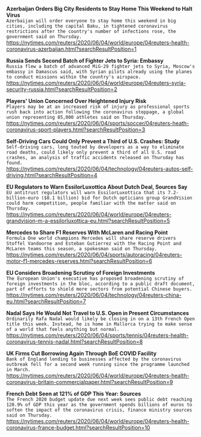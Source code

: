 **Azerbaijan Orders Big City Residents to Stay Home This Weekend to Halt Virus**\
`Azerbaijan will order everyone to stay home this weekend in big cities, including the capital Baku, in tightened coronavirus restrictions after the country's number of infections rose, the government said on Thursday.`\
https://nytimes.com/reuters/2020/06/04/world/europe/04reuters-health-coronavirus-azerbaijan.html?searchResultPosition=1

**Russia Sends Second Batch of Fighter Jets to Syria: Embassy**\
`Russia flew a batch of advanced MiG-29 fighter jets to Syria, Moscow's embassy in Damascus said, with Syrian pilots already using the planes to conduct missions within the country's airspace.`\
https://nytimes.com/reuters/2020/06/04/world/europe/04reuters-syria-security-russia.html?searchResultPosition=2

**Players' Union Concerned Over Heightened Injury Risk**\
`Players may be at an increased risk of injury as professional sports rush back into action following the coronavirus stoppage, a global union representing 85,000 athletes said on Thursday.`\
https://nytimes.com/reuters/2020/06/04/sports/soccer/04reuters-heath-coronavirus-sport-players.html?searchResultPosition=3

**Self-Driving Cars Could Only Prevent a Third of U.S. Crashes: Study**\
`Self-driving cars, long touted by developers as a way to eliminate road deaths, could likely only prevent a third of all U.S. road crashes, an analysis of traffic accidents released on Thursday has found.`\
https://nytimes.com/reuters/2020/06/04/technology/04reuters-autos-self-driving.html?searchResultPosition=4

**EU Regulators to Warn EssilorLuxottica About Dutch Deal, Sources Say**\
`EU antitrust regulators will warn EssilorLuxottica that its 7.2-billion-euro ($8.1 billion) bid for Dutch opticians group GrandVision could harm competition, people familiar with the matter said on Thursday.`\
https://nytimes.com/reuters/2020/06/04/world/europe/04reuters-grandvision-m-a-essilorluxottica-eu.html?searchResultPosition=5

**Mercedes to Share F1 Reserves With McLaren and Racing Point**\
`Formula One world champions Mercedes will share reserve drivers Stoffel Vandoorne and Esteban Gutierrez with the Racing Point and McLaren teams this season, a spokesman said on Thursday.`\
https://nytimes.com/reuters/2020/06/04/sports/autoracing/04reuters-motor-f1-mercedes-reserves.html?searchResultPosition=6

**EU Considers Broadening Scrutiny of Foreign Investments**\
`The European Union's executive has proposed broadening scrutiny of foreign investments in the bloc, according to a public draft document, part of efforts to shield more sectors from potential Chinese buyers.`\
https://nytimes.com/reuters/2020/06/04/technology/04reuters-china-eu.html?searchResultPosition=7

**Nadal Says He Would Not Travel to U.S. Open in Present Circumstances**\
`Ordinarily Rafa Nadal would likely be closing in on a 13th French Open title this week. Instead, he is home in Mallorca trying to make sense of a world that feels anything but normal.`\
https://nytimes.com/reuters/2020/06/04/sports/tennis/04reuters-health-coronavirus-tennis-nadal.html?searchResultPosition=8

**UK Firms Cut Borrowing Again Through BoE COVID Facility**\
`Bank of England lending to businesses affected by the coronavirus outbreak fell for a second week running since the programme launched in March.`\
https://nytimes.com/reuters/2020/06/04/world/europe/04reuters-health-coronavirus-britain-commercialpaper.html?searchResultPosition=9

**French Debt Seen at 121% of GDP This Year: Sources**\
`The French 2020 budget update due next week sees public debt reaching 120.9% of GDP this year as the government spends billions of euros to soften the impact of the coronavirus crisis, finance ministry sources said on Thursday. `\
https://nytimes.com/reuters/2020/06/04/world/europe/04reuters-health-coronavirus-france-budget.html?searchResultPosition=10

